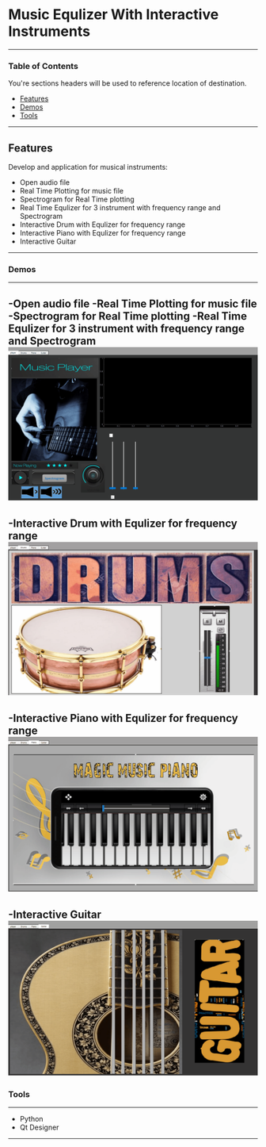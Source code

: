 # Music Equlizer With Interactive Instruments
---
### Table of Contents
You're sections headers will be used to reference location of destination.

- [Features](#Features)
- [Demos](#Demos)
- [Tools](#Tools)
---

## Features

Develop and application for musical instruments: 

- Open audio file
- Real Time Plotting for music file
- Spectrogram for Real Time plotting
- Real Time Equlizer for 3 instrument with frequency range and Spectrogram
- Interactive Drum with Equlizer for frequency range
- Interactive Piano with Equlizer for frequency range
- Interactive Guitar 
---
### Demos
---
-Open audio file
-Real Time Plotting for music file
-Spectrogram for Real Time plotting
-Real Time Equlizer for 3 instrument with frequency range and Spectrogram
![](https://github.com/Sandra-Essa/Music_Equlizer_With_Interactive_Instruments/blob/main/GIF/DSP_GIF1.gif)
---
-Interactive Drum with Equlizer for frequency range
![](https://github.com/Sandra-Essa/Music_Equlizer_With_Interactive_Instruments/blob/main/GIF/DSP_GIF2.gif)
---
-Interactive Piano with Equlizer for frequency range
![](https://github.com/Sandra-Essa/Music_Equlizer_With_Interactive_Instruments/blob/main/GIF/DSP_GIF3.gif)
----
-Interactive Guitar
![](https://github.com/Sandra-Essa/Music_Equlizer_With_Interactive_Instruments/blob/main/GIF/DSP_GIF4.gif)
----
### Tools
----
- Python
- Qt Designer
------------------
